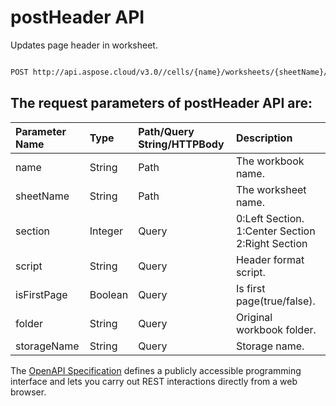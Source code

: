 # **postHeader API**

Updates page header in worksheet. 

```bash

POST http://api.aspose.cloud/v3.0//cells/{name}/worksheets/{sheetName}/pagesetup/header

```

## The request parameters of **postHeader** API are: 

| Parameter Name | Type | Path/Query String/HTTPBody | Description | 
| :- | :- | :- |:- | 
|name|String|Path|The workbook name.|
|sheetName|String|Path|The worksheet name.|
|section|Integer|Query|0:Left Section. 1:Center Section 2:Right Section|
|script|String|Query|Header format script.|
|isFirstPage|Boolean|Query|Is first page(true/false).|
|folder|String|Query|Original workbook folder.|
|storageName|String|Query|Storage name.|


The [OpenAPI Specification](https://reference.aspose.cloud/cells/#/PageSetupController/PostHeader) defines a publicly accessible programming interface and lets you carry out REST interactions directly from a web browser.
